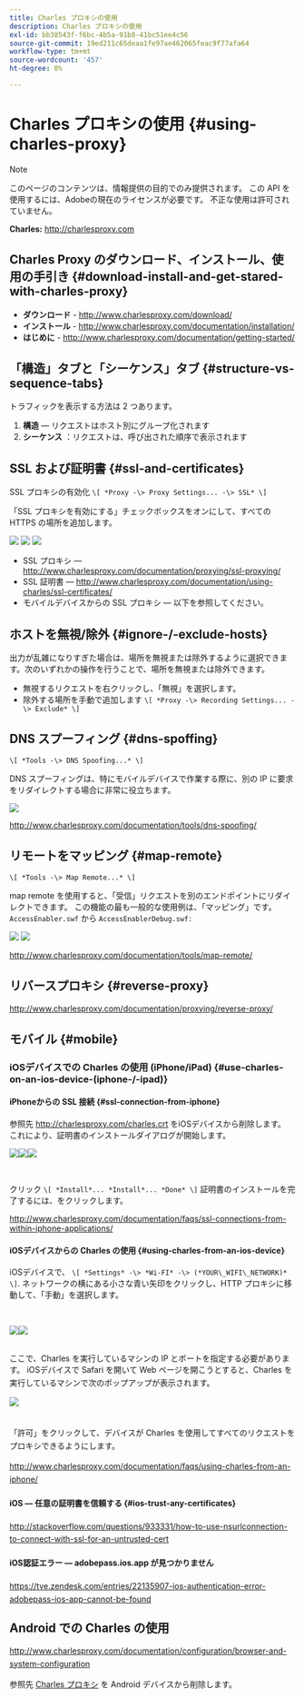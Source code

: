 ```yaml
---
title: Charles プロキシの使用
description: Charles プロキシの使用
exl-id: bb38543f-f6bc-4b5a-91b8-41bc51ee4c56
source-git-commit: 19ed211c65deaa1fe97ae462065feac9f77afa64
workflow-type: tm+mt
source-wordcount: '457'
ht-degree: 0%

---
```


# Charles プロキシの使用 {#using-charles-proxy}

>[!NOTE]
>
>このページのコンテンツは、情報提供の目的でのみ提供されます。 この API を使用するには、Adobeの現在のライセンスが必要です。 不正な使用は許可されていません。


**Charles:** <http://charlesproxy.com>


## Charles Proxy のダウンロード、インストール、使用の手引き {#download-install-and-get-stared-with-charles-proxy}

- **ダウンロード** - <http://www.charlesproxy.com/download/>
- **インストール** - <http://www.charlesproxy.com/documentation/installation/>
- **はじめに** - <http://www.charlesproxy.com/documentation/getting-started/>


## 「構造」タブと「シーケンス」タブ {#structure-vs-sequence-tabs}

トラフィックを表示する方法は 2 つあります。

1. **構造**  — リクエストはホスト別にグループ化されます
1. **シーケンス** ：リクエストは、呼び出された順序で表示されます


## SSL および証明書 {#ssl-and-certificates}

SSL プロキシの有効化 `\[ *Proxy -\> Proxy Settings... -\> SSL* \]`

「SSL プロキシを有効にする」チェックボックスをオンにして、すべての HTTPS の場所を追加します。


![](https://dzf8vqv24eqhg.cloudfront.net/userfiles/258/326/ckfinder/images/ProxySettings.PNG) ![](https://dzf8vqv24eqhg.cloudfront.net/userfiles/258/326/ckfinder/images/SSLSettings.PNG) ![](https://dzf8vqv24eqhg.cloudfront.net/userfiles/258/326/ckfinder/images/AddHttpsLocations.PNG)



- SSL プロキシ — <http://www.charlesproxy.com/documentation/proxying/ssl-proxying/>
- SSL 証明書 — <http://www.charlesproxy.com/documentation/using-charles/ssl-certificates/>
- モバイルデバイスからの SSL プロキシ — 以下を参照してください。


## ホストを無視/除外 {#ignore-/-exclude-hosts}

出力が乱雑になりすぎた場合は、場所を無視または除外するように選択できます。次のいずれかの操作を行うことで、場所を無視または除外できます。

- 無視するリクエストを右クリックし、「無視」を選択します。
- 除外する場所を手動で追加します `\[ *Proxy -\> Recording Settings... -\> Exclude* \]`


## DNS スプーフィング {#dns-spoffing}

`\[ *Tools -\> DNS Spoofing...* \]`



DNS スプーフィングは、特にモバイルデバイスで作業する際に、別の IP に要求をリダイレクトする場合に非常に役立ちます。

![](https://dzf8vqv24eqhg.cloudfront.net/userfiles/258/326/ckfinder/images/DNSSpoofing.PNG)

<http://www.charlesproxy.com/documentation/tools/dns-spoofing/>


## リモートをマッピング {#map-remote}

`\[ *Tools -\> Map Remote...* \]`



map remote を使用すると、「受信」リクエストを別のエンドポイントにリダイレクトできます。 この機能の最も一般的な使用例は、「マッピング」です。 `AccessEnabler.swf` から `AccessEnablerDebug.swf:`

![](https://dzf8vqv24eqhg.cloudfront.net/userfiles/258/326/ckfinder/images/MapRemote.PNG) ![](https://dzf8vqv24eqhg.cloudfront.net/userfiles/258/326/ckfinder/images/MapRemoteAdd.PNG)

<http://www.charlesproxy.com/documentation/tools/map-remote/>



## リバースプロキシ {#reverse-proxy}

<http://www.charlesproxy.com/documentation/proxying/reverse-proxy/>

## モバイル {#mobile}

### iOSデバイスでの Charles の使用 (iPhone/iPad) {#use-charles-on-an-ios-device-(iphone-/-ipad)}

#### iPhoneからの SSL 接続 {#ssl-connection-from-iphone}

参照先 <http://charlesproxy.com/charles.crt> をiOSデバイスから削除します。  これにより、証明書のインストールダイアログが開始します。

![](https://dzf8vqv24eqhg.cloudfront.net/userfiles/258/326/ckfinder/images/iOSDeviceSSLCertificate1\(1\).PNG)![](https://dzf8vqv24eqhg.cloudfront.net/userfiles/258/326/ckfinder/images/iOSDeviceSSLCertificate2\(1\).PNG)![](https://dzf8vqv24eqhg.cloudfront.net/userfiles/258/326/ckfinder/images/iOSDeviceSSLCertificate3.PNG)

</br>

クリック `\[ *Install*... *Install*... *Done* \]` 証明書のインストールを完了するには、をクリックします。

<http://www.charlesproxy.com/documentation/faqs/ssl-connections-from-within-iphone-applications/>



#### iOSデバイスからの Charles の使用 {#using-charles-from-an-ios-device}

iOSデバイスで、 `\[ *Settings* -\> *Wi-FI* -\> (*YOUR\_WIFI\_NETWORK)* \]`. ネットワークの横にある小さな青い矢印をクリックし、HTTP プロキシに移動して、「手動」を選択します。


</br>

![](https://dzf8vqv24eqhg.cloudfront.net/userfiles/258/326/ckfinder/images/iOSDeviceManualProxy1.png)![](https://dzf8vqv24eqhg.cloudfront.net/userfiles/258/326/ckfinder/images/iOSDeviceManualProxy2.PNG)


</br>
ここで、Charles を実行しているマシンの IP とポートを指定する必要があります。 <span style="line-height: 1.6em;">iOSデバイスで Safari を開いて Web ページを開こうとすると、Charles を実行しているマシンで次のポップアップが表示されます。

</br>

![](https://dzf8vqv24eqhg.cloudfront.net/userfiles/258/326/ckfinder/images/iOSDeviceManualProxy3.PNG)

</br>
「許可」をクリックして、デバイスが Charles を使用してすべてのリクエストをプロキシできるようにします。

<http://www.charlesproxy.com/documentation/faqs/using-charles-from-an-iphone/>


#### iOS — 任意の証明書を信頼する {#ios-trust-any-certificates}

<http://stackoverflow.com/questions/933331/how-to-use-nsurlconnection-to-connect-with-ssl-for-an-untrusted-cert>

#### iOS認証エラー — adobepass.ios.app が見つかりません

<https://tve.zendesk.com/entries/22135907-ios-authentication-error-adobepass-ios-app-cannot-be-found>


## Android での Charles の使用

<http://www.charlesproxy.com/documentation/configuration/browser-and-system-configuration>


参照先 [Charles プロキシ](http://charlesproxy.com/charles.crt) を Android デバイスから削除します。
